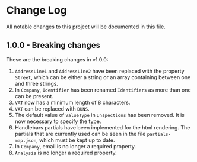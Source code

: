 # Change Log

All notable changes to this project will be documented in this file.

## 1.0.0 - Breaking changes

These are the breaking changes in v1.0.0:

1. `AddressLine1` and `AddressLine2` have been replaced with the property `Street`, which can be either a string or an array containing between one and three strings.
2. In `Company`, `Identifier` has been renamed `Identifiers` as more than one can be present.
3. `VAT` now has a minimum length of 8 characters.
4. `VAT` can be replaced with `DUNS`.
5. The default value of `ValueType` in `Inspections` has been removed. It is now necessary to specify the type.
6. Handlebars partials have been implemented for the html rendering. The partials that are currently used can be seen in the file `partials-map.json`, which must be kept up to date.
7. In `Company`, email is no longer a required property.
8. `Analysis` is no longer a required property.
